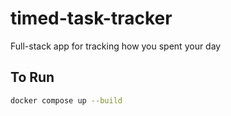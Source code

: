 # timed-task-tracker

Full-stack app for tracking how you spent your day

## To Run

``` sh
docker compose up --build
```
